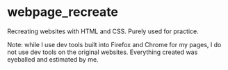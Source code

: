 # webpage_recreate

Recreating websites with HTML and CSS. Purely used for practice.

Note: while I use dev tools built into Firefox and Chrome for my pages, I do not use dev tools on the original websites. Everything created was eyeballed and estimated by me.
